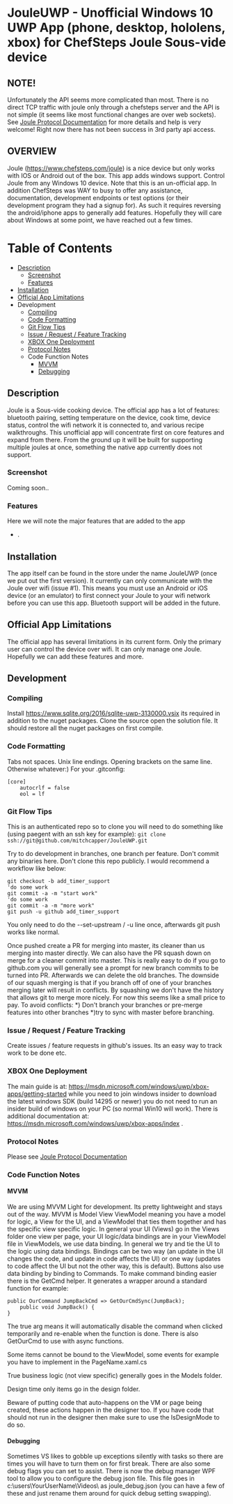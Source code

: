 JouleUWP - Unofficial Windows 10 UWP App (phone, desktop, hololens, xbox) for ChefSteps Joule Sous-vide device
=================================
NOTE!
-----
Unfortunately the API seems more complicated than most.  There is no direct TCP traffic with joule only through a chefsteps server and the API is not simple (it seems like most functional changes are over web sockets). See [Joule Protocol Documentation](JOULE_PROTOCOL.md) for more details and help is very welcome!  Right now there has not been success in 3rd party api access.

OVERVIEW
-----
Joule (https://www.chefsteps.com/joule) is a nice device but only works with IOS or Android out of the box.  This app adds windows support.  Control Joule from any Windows 10 device. Note that this is an un-official app.  In addition ChefSteps was WAY to busy to offer any assistance, documentation, development endpoints or test options (or their development program they had a signup for).  As such it requires reversing the android/iphone apps to generally add features.  Hopefully they will care about Windows at some point, we have reached out a few times.

Table of Contents
=================

   * [Description](#description)
     * [Screenshot](#screenshot)
     * [Features](#features)
   * [Installation](#installation)
   * [Official App Limitations](#official-app-limitations)
   * Development
     * [Compiling](#compiling)
     * [Code Formatting](#code-formatting)
     * [Git Flow Tips](#git-flow-tips)
     * [Issue / Request / Feature Tracking](#issue--request--feature-tracking)
     * [XBOX One Deployment](#xbox-one-deployment)
     * [Protocol Notes](#protocol-notes)     
     * Code Function Notes
       * [MVVM](#mvvm)
       * [Debugging](#debugging)

Description
------------
Joule is a Sous-vide cooking device.  The official app has a lot of features: bluetooth pairing, setting temperature on the device, cook time, device status, control the wifi network it is connected to, and various recipe walkthroughs.  This unofficial app will concentrate first on core features and expand from there.  From the ground up it will be built for supporting multiple joules at once, something the native app currently does not support.

### Screenshot
Coming soon..

### Features
Here we will note the major features that are added to the app
-   .


Installation
------------
The app itself can be found in the store under the name JouleUWP (once we put out the first version).  It currently can only communicate with the Joule over wifi (issue #1).  This means you must use an Android or iOS device (or an emulator) to first connect your Joule to your wifi network before you can use this app.   Bluetooth support will be added in the future.

Official App Limitations
------------
The official app has several limitations in its current form.  Only the primary user can control the device over wifi.  It can only manage one Joule.  Hopefully we can add these features and more.

Development
------------


### Compiling
Install https://www.sqlite.org/2016/sqlite-uwp-3130000.vsix its required in addition to the nuget packages.
Clone the source open the solution file.  It should restore all the nuget packages on first compile.


### Code Formatting
Tabs not spaces. Unix line endings. Opening brackets on the same line. Otherwise whatever:)
For your .gitconfig:
```
[core]
	autocrlf = false
	eol = lf
```
### Git Flow Tips
This is an authenticated repo so to clone you will need to do something like (using paegent with an ssh key for example):
`git clone ssh://git@github.com/mitchcapper/JouleUWP.git`

Try to do development in branches, one branch per feature.   Don't commit any binaries here.  Don't clone this repo publicly. I would recommend a workflow like below:
```
git checkout -b add_timer_support
'do some work
git commit -a -m "start work"
'do some work
git commit -a -m "more work"
git push -u github add_timer_support
```
You only need to do the --set-upstream / -u line once, afterwards git push works like normal.

Once pushed create a PR for merging into master, its cleaner than us merging into master directly. We can also have the PR squash down on merge for a cleaner commit into master.  This is really easy to do if you go to github.com you will generally see a prompt for new branch commits to be turned into PR.  Afterwards we can delete the old branches.  The downside of our squash merging is that if you branch off of one of your branches merging later will result in conflicts.  By squashing we don't have the history that allows git to merge more nicely.  For now this seems like a small price to pay.  To avoid conflicts: *) Don't branch your branches or pre-merge features into other branches *)try to sync with master before branching.


### Issue / Request / Feature Tracking
Create issues / feature requests in github's issues.  Its an easy way to track work to be done etc.

### XBOX One Deployment
The main guide is at: https://msdn.microsoft.com/windows/uwp/xbox-apps/getting-started while you need to join windows insider to download the latest windows SDK (build 14295 or newer) you do not need to run an insider build of windows on your PC (so normal Win10 will work).  There is additional documentation at: https://msdn.microsoft.com/windows/uwp/xbox-apps/index .

### Protocol Notes
Please see [Joule Protocol Documentation](JOULE_PROTOCOL.md)


### Code Function Notes

#### MVVM
We are using MVVM Light for development.  Its pretty lightweight and stays out of the way. MVVM is Model View ViewModel meaning you have a model for logic, a View for the UI, and a ViewModel that ties them together and has the specific view specific logic.  In general your UI (Views) go in the Views folder one view per page, your UI logic/data bindings are in your ViewModel file in ViewModels,  we use data binding. In general we try and tie the UI to the logic using data bindings.  Bindings can be two way (an update in the UI changes the code, and update in code affects the UI) or one way (updates to code affect the UI but not the other way, this is default).  Buttons also use data binding by binding to Commands.  To make command binding easier there is the GetCmd helper.  It generates a wrapper around a standard function for example:
```
public OurCommand JumpBackCmd => GetOurCmdSync(JumpBack);
	public void JumpBack() {
}
```		
The true arg means it will automatically disable the command when clicked temporarily and re-enable when the function is done.  There is also GetOurCmd to use with async functions.

Some items cannot be bound to the ViewModel, some events for example you have to implement in the PageName.xaml.cs

True business logic (not view specific) generally goes in the Models folder.

Design time only items go in the design folder.

Beware of putting code that auto-happens on the VM or page being created,  these actions happen in the designer too.  If you have code that should not run in the designer then make sure to use the IsDesignMode to do so.

#### Debugging
Sometimes VS likes to gobble up exceptions silently with tasks so there are times you will have to turn them on for first break.  There are also some debug flags you can set to assist.  There is now the debug manager WPF tool to allow you to configure the debug json file.  This file goes in c:\users\YourUserName\Videos\ as joule_debug.json (you can have a few of these and just rename them around for quick debug setting swapping).

